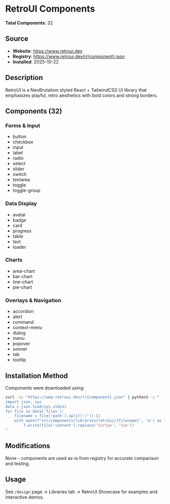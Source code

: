 # RetroUI Components

**Total Components**: 32

## Source

- **Website**: https://www.retroui.dev
- **Registry**: https://www.retroui.dev/r/{component}.json
- **Installed**: 2025-10-22

## Description

RetroUI is a NeoBrutalism styled React + TailwindCSS UI library that emphasizes playful, retro aesthetics with bold colors and strong borders.

## Components (32)

### Forms & Input
- button
- checkbox
- input
- label
- radio
- select
- slider
- switch
- textarea
- toggle
- toggle-group

### Data Display
- avatar
- badge
- card
- progress
- table
- text
- loader

### Charts
- area-chart
- bar-chart
- line-chart
- pie-chart

### Overlays & Navigation
- accordion
- alert
- command
- context-menu
- dialog
- menu
- popover
- sonner
- tab
- tooltip

## Installation Method

Components were downloaded using:

```bash
curl -sL "https://www.retroui.dev/r/{component}.json" | python3 -c "
import json, sys
data = json.load(sys.stdin)
for file in data['files']:
    filename = file['path'].split('/')[-1]
    with open(f'src/components/libraries/retroui/{filename}', 'w') as f:
        f.write(file['content'].replace('\\r\\n', '\\n'))
"
```

## Modifications

None - components are used as-is from registry for accurate comparison and testing.

## Usage

See `/design` page → Libraries tab → RetroUI Showcase for examples and interactive demos.
